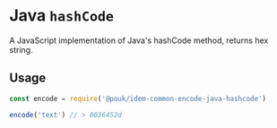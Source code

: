 # Java `hashCode`

A JavaScript implementation of Java's hashCode method, returns hex string.

## Usage

```js
const encode = require('@pouk/idem-common-encode-java-hashcode')

encode('text') // > 0036452d
```
